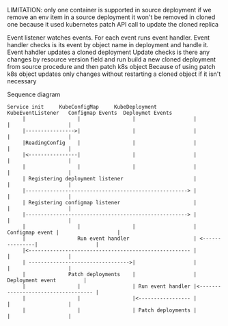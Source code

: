 
LIMITATION:
  only one container is supported in source deployment
  if we remove an env item in a source deployment it won't be removed in cloned one because it used kubernetes patch API call to update the cloned replica 


Event listener watches events. For each event runs event handler. Event handler checks is its event by object name in deployment and handle it. 
Event hahdler updates a cloned deployment
Update checks is there any changes by resource version field and run build a new cloned deployment from source procedure and then patch k8s object
Because of using patch k8s object updates only changes without restarting a cloned object if it isn't necessary  




Sequence diagram


    Service init     KubeConfigMap     KubeDeployment     KubeEventListener   Configmap Events  Deploymet Events 
         |                 |                 |                   |                 |                   |  
         |---------------->|                 |                   |                 |                   |
         |ReadingConfig    |                 |                   |                 |                   |
         |<----------------|                 |                   |                 |                   |
         |                 |                 |                   |                 |                   |
         | Registering deployment listener                       |                 |                   |
         |-----------------------------------------------------> |                 |                   |
         | Registering configmap listener                        |                 |                   |
         |-----------------------------------------------------> |                 |                   |
         |                 |                 |                   | Configmap event |                   |      
         |                 Run event handler                     | <---------------|                   |
         |<----------------------------------------------------- |                 |                   |
         | --------------------------------->|                   |                 |                   |
         |              Patch deployments    |                   |            Deployment event         |
         |                 |                 | Run event handler |<----------------------------------- |   
         |                 |                 |<----------------- |                 |                   |        
         |                 |                 | Patch deployments |                 |                   |


  